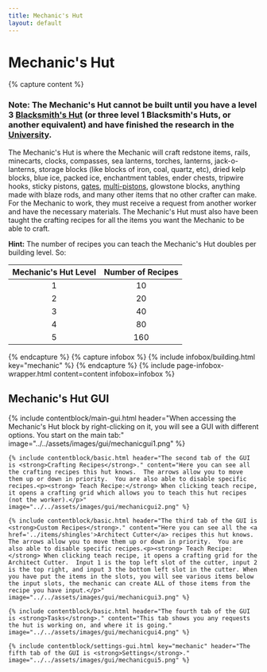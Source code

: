 ```yaml
---
title: Mechanic's Hut
layout: default
---
```

# Mechanic's Hut

{% capture content %}
### Note: The Mechanic's Hut cannot be built until you have a level 3 [Blacksmith's Hut](../../source/buildings/blacksmith) (or three level 1 Blacksmith's Huts, or another equivalent) and have finished the research in the [University](../../source/buildings/university).

The Mechanic's Hut is where the Mechanic will craft redstone items, rails, minecarts, clocks, compasses, sea lanterns, torches, lanterns, jack-o-lanterns, storage blocks (like blocks of iron, coal, quartz, etc), dried kelp blocks, blue ice, packed ice, enchantment tables, ender chests, tripwire hooks, sticky pistons, [gates](../../source/items/gates), [multi-pistons](../../source/items/multipiston), glowstone blocks, anything made with blaze rods, and many other items that no other crafter can make. For the Mechanic to work, they must receive a request from another worker and have the necessary materials. The Mechanic's Hut must also have been taught the crafting recipes for all the items you want the Mechanic to be able to craft.

**Hint:** The number of recipes you can teach the Mechanic's Hut doubles per building level. So:

| Mechanic's Hut Level | Number of Recipes |
| :-----: | :-----: |
| 1 | 10 | 
| 2 | 20 |
| 3 | 40 |
| 4 | 80 | 
| 5 | 160 | 
{% endcapture %}
{% capture infobox %}
{% include infobox/building.html key="mechanic" %}
{% endcapture %}
{% include page-infobox-wrapper.html content=content infobox=infobox %}


## Mechanic's Hut GUI

<div class="row">
  <div class="col">
    {% include contentblock/main-gui.html header="When accessing the Mechanic's Hut block by right-clicking on it, you will see a GUI with different options. You start on the main tab:" image="../../assets/images/gui/mechanicgui1.png" %}

    {% include contentblock/basic.html header="The second tab of the GUI is <strong>Crafting Recipes</strong>." content="Here you can see all the crafting recipes this hut knows.  The arrows allow you to move them up or down in priority.  You are also able to disable specific recipes.<p><strong> Teach Recipe:</strong> When clicking teach recipe, it opens a crafting grid which allows you to teach this hut recipes (not the worker).</p>" image="../../assets/images/gui/mechanicgui2.png" %}

    {% include contentblock/basic.html header="The third tab of the GUI is <strong>Custom Recipes</strong>." content="Here you can see all the <a href='../items/shingles'>Architect Cutter</a> recipes this hut knows.  The arrows allow you to move them up or down in priority.  You are also able to disable specific recipes.<p><strong> Teach Recipe:</strong> When clicking teach recipe, it opens a crafting grid for the Architect Cutter.  Input 1 is the top left slot of the cutter, input 2 is the top right, and input 3 the bottom left slot in the cutter. When you have put the items in the slots, you will see various items below the input slots, the mechanic can create ALL of those items from the recipe you have input.</p>" image="../../assets/images/gui/mechanicgui3.png" %}

    {% include contentblock/basic.html header="The fourth tab of the GUI is <strong>Tasks</strong>." content="This tab shows you any requests the hut is working on, and where it is going." image="../../assets/images/gui/mechanicgui4.png" %}

    {% include contentblock/settings-gui.html key="mechanic" header="The fifth tab of the GUI is <strong>Settings</strong>." image="../../assets/images/gui/mechanicgui5.png" %}
  </div>
</div>